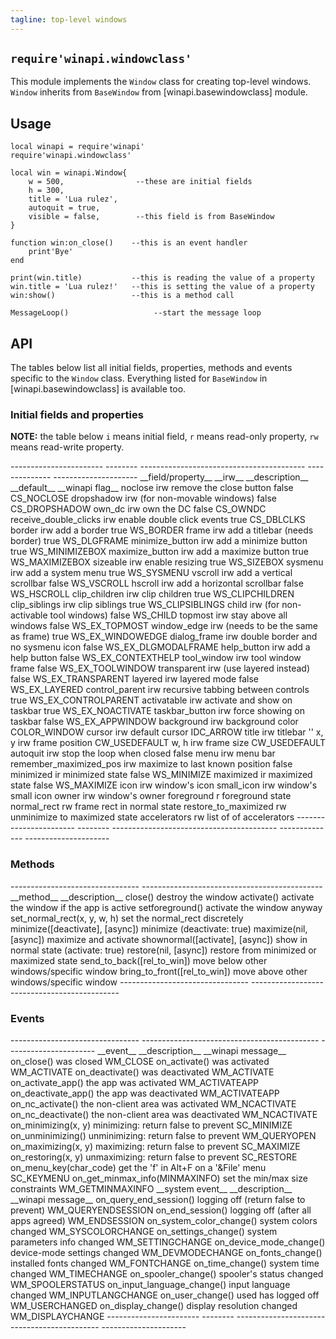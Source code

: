 ```yaml
---
tagline: top-level windows
---
```


## `require'winapi.windowclass'`

This module implements the `Window` class for creating top-level windows.
`Window` inherits from `BaseWindow` from [winapi.basewindowclass] module.

## Usage

~~~{.lua}
local winapi = require'winapi'
require'winapi.windowclass'

local win = winapi.Window{
	w = 500,                --these are initial fields
	h = 300,
	title = 'Lua rulez',
	autoquit = true,
	visible = false,        --this field is from BaseWindow
}

function win:on_close()    --this is an event handler
	print'Bye'
end

print(win.title)           --this is reading the value of a property
win.title = 'Lua rulez!'   --this is setting the value of a property
win:show()                 --this is a method call

MessageLoop()					--start the message loop
~~~

## API

The tables below list all initial fields, properties, methods and events
specific to the `Window` class. Everything listed for `BaseWindow` in
[winapi.basewindowclass] is available too.


### Initial fields and properties

__NOTE:__ the table below `i` means initial field, `r` means read-only property,
`rw` means read-write property.

<div class=small>
----------------------- -------- ----------------------------------------- -------------- ---------------------
__field/property__		__irw__	__description__									__default__		__winapi flag__
noclose						irw		remove the close button							false				CS_NOCLOSE
dropshadow					irw		(for non-movable windows)						false				CS_DROPSHADOW
own_dc						irw		own the DC											false				CS_OWNDC
receive_double_clicks	irw		enable double click events						true				CS_DBLCLKS
border						irw		add a border										true				WS_BORDER
frame 						irw		add a titlebar	(needs border)					true				WS_DLGFRAME
minimize_button			irw		add a minimize button							true				WS_MINIMIZEBOX
maximize_button			irw		add a maximize button							true				WS_MAXIMIZEBOX
sizeable						irw		enable resizing 									true				WS_SIZEBOX
sysmenu						irw		add a system menu									true				WS_SYSMENU
vscroll						irw		add a vertical scrollbar						false				WS_VSCROLL
hscroll						irw		add a horizontal scrollbar						false				WS_HSCROLL
clip_children				irw		clip children										true				WS_CLIPCHILDREN
clip_siblings				irw		clip siblings										true				WS_CLIPSIBLINGS
child							irw		(for non-activable tool windows)	 			false				WS_CHILD
topmost						irw		stay above all windows							false				WS_EX_TOPMOST
window_edge					irw		(needs to be the same as frame)				true				WS_EX_WINDOWEDGE
dialog_frame				irw		double border and no sysmenu icon			false				WS_EX_DLGMODALFRAME
help_button					irw		add a help button									false				WS_EX_CONTEXTHELP
tool_window					irw		tool window frame									false				WS_EX_TOOLWINDOW
transparent					irw		(use layered instead)		 					false				WS_EX_TRANSPARENT
layered						irw		layered mode								 		false				WS_EX_LAYERED
control_parent				irw		recursive tabbing	between controls			true				WS_EX_CONTROLPARENT
activatable					irw		activate and show on taskbar					true				WS_EX_NOACTIVATE
taskbar_button				irw		force showing on taskbar						false				WS_EX_APPWINDOW
background					irw		background color									COLOR_WINDOW
cursor						irw		default cursor										IDC_ARROW
title							irw		titlebar												''
x, y							irw		frame position										CW_USEDEFAULT
w, h							irw		frame size											CW_USEDEFAULT
autoquit						irw		stop the loop when closed						false
menu							irw		menu bar
remember_maximized_pos	irw		maximize to last known position				false
minimized					ir			minimized state									false				WS_MINIMIZE
maximized					ir			maximized state									false				WS_MAXIMIZE
icon							irw		window's icon
small_icon					irw		window's small icon
owner							irw		window's owner
foreground					 r			foreground state
normal_rect					 rw		frame rect in normal state
restore_to_maximized		 rw		unminimize to maximized state
accelerators				 rw		list of of accelerators
----------------------- -------- ----------------------------------------- -------------- ---------------------
</div>


### Methods

<div class=small>
-------------------------------- ---------------------------------------------
__method__								__description__
close()									destroy the window
activate()								activate the window if the app is active
setforeground()						activate the window anyway
set_normal_rect(x, y, w, h)		set the normal_rect discretely
minimize([deactivate], [async])	minimize (deactivate: true)
maximize(nil, [async])				maximize and activate
shownormal([activate], [async])	show in normal state (activate: true)
restore(nil, [async])				restore from minimized or maximized state
send_to_back([rel_to_win])			move below other windows/specific window
bring_to_front([rel_to_win])		move above other windows/specific window
-------------------------------- ---------------------------------------------
</div>


### Events

<div class=small>
-------------------------------- -------------------------------------------- ----------------------
__event__								__description__										__winapi message__
on_close()								was closed												WM_CLOSE
on_activate()							was activated											WM_ACTIVATE
on_deactivate()						was deactivated										WM_ACTIVATE
on_activate_app()						the app was activated								WM_ACTIVATEAPP
on_deactivate_app()					the app was deactivated								WM_ACTIVATEAPP
on_nc_activate()						the non-client area was activated				WM_NCACTIVATE
on_nc_deactivate()					the non-client area was deactivated				WM_NCACTIVATE
on_minimizing(x, y)					minimizing: return false to prevent				SC_MINIMIZE
on_unminimizing()						unminimizing: return false to prevent			WM_QUERYOPEN
on_maximizing(x, y)					maximizing: return false to prevent				SC_MAXIMIZE
on_restoring(x, y) 					unmaximizing: return false to prevent			SC_RESTORE
on_menu_key(char_code)				get the 'f' in Alt+F on a '&File' menu			SC_KEYMENU
on_get_minmax_info(MINMAXINFO)	set the min/max size constraints					WM_GETMINMAXINFO
__system event__						__description__										__winapi message__
on_query_end_session()				logging off (return false to prevent)			WM_QUERYENDSESSION
on_end_session()						logging off	(after all apps agreed)				WM_ENDSESSION
on_system_color_change()			system colors changed								WM_SYSCOLORCHANGE
on_settings_change()					system parameters info changed					WM_SETTINGCHANGE
on_device_mode_change()				device-mode settings changed						WM_DEVMODECHANGE
on_fonts_change()						installed fonts changed								WM_FONTCHANGE
on_time_change()						system time changed									WM_TIMECHANGE
on_spooler_change()					spooler's status changed							WM_SPOOLERSTATUS
on_input_language_change()			input language changed								WM_INPUTLANGCHANGE
on_user_change()						used has logged off									WM_USERCHANGED
on_display_change()					display resolution changed							WM_DISPLAYCHANGE
----------------------- --------	-------------------------------------------- ---------------------
</div>

